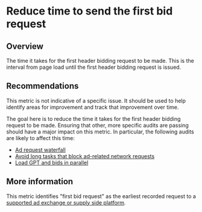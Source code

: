 # Reduce time to send the first bid request

## Overview

The time it takes for the first header bidding request to be made. This is the
interval from page load until the first header bidding request is issued.

## Recommendations

This metric is not indicative of a specific issue. It should be used to help
identify areas for improvement and track that improvement over time.

The goal here is to reduce the time it takes for the first header bidding
request to be made. Ensuring that other, more specific audits are passing should
have a major impact on this metric. In particular, the following audits are
likely to affect this time:

* [Ad request waterfall](./ad-request-critical-path.md)
* [Avoid long tasks that block ad-related network requests](./ad-blocking-tasks.md)
* [Load GPT and bids in parallel](./gpt-bids-parallel.md)

## More information

This metric identifies "first bid request" as the earliest recorded request to a
[supported ad exchange or supply side platform](https://github.com/googleads/publisher-ads-lighthouse-plugin/blob/master/lighthouse-plugin-publisher-ads/utils/bidder-patterns.js).
